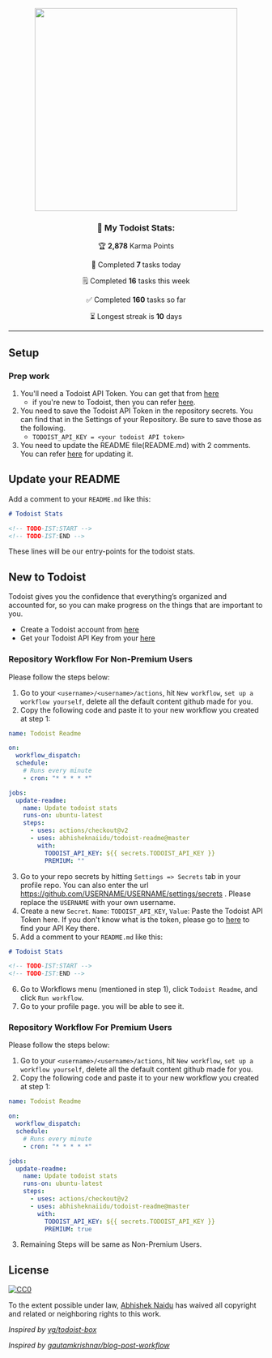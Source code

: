 <p align="center">
  <img width="400" src="assets/todoist-stat.png">
  <h3 align="center">🚧 My Todoist Stats:</h3>
 
  <p  align="center">🏆 <b>2,878</b> Karma Points</p>
  <p  align="center" >🌸  Completed <b> 7 </b> tasks today </p>
  <p  align="center">🗒️ Completed <b>16</b> tasks this week </p>
  <p  align="center"> ✅  Completed <b>160</b> tasks so far </p>
  <p  align="center">⏳ Longest streak is <b>10</b> days </p>
 
 
</p>

---

## Setup

### Prep work

1. You'll need a Todoist API Token. You can get that from [here](https://beta.todoist.com/prefs/integrations)
   - if you're new to Todoist, then you can refer [here](#new-to-todoist).
2. You need to save the Todoist API Token in the repository secrets. You can find that in the Settings of your Repository. Be sure to save those as the following.
   - `TODOIST_API_KEY = <your todoist API token>`
3. You need to update the README file(README.md) with 2 comments. You can refer [here](#update-your-readme) for updating it.

## Update your README

Add a comment to your `README.md` like this:

```markdown
# Todoist Stats

<!-- TODO-IST:START -->
<!-- TODO-IST:END -->
```

These lines will be our entry-points for the todoist stats.

## New to Todoist

Todoist gives you the confidence that everything’s organized and accounted for, so you can make progress on the things that are important to you.

- Create a Todoist account from [here](https://todoist.com/users/showregister)
- Get your Todoist API Key from your [here](https://beta.todoist.com/prefs/integrations)

### Repository Workflow For Non-Premium Users

Please follow the steps below:

1. Go to your `<username>/<username>/actions`, hit `New workflow`, `set up a workflow yourself`, delete all the default content github made for you.
2. Copy the following code and paste it to your new workflow you created at step 1:

```yml
name: Todoist Readme

on:
  workflow_dispatch:
  schedule:
    # Runs every minute
    - cron: "* * * * *"

jobs:
  update-readme:
    name: Update todoist stats
    runs-on: ubuntu-latest
    steps:
      - uses: actions/checkout@v2
      - uses: abhisheknaiidu/todoist-readme@master
        with:
          TODOIST_API_KEY: ${{ secrets.TODOIST_API_KEY }}
          PREMIUM: ""
```

3. Go to your repo secrets by hitting `Settings => Secrets` tab in your profile repo. You can also enter the url https://github.com/USERNAME/USERNAME/settings/secrets . Please replace the `USERNAME` with your own username.
4. Create a new `Secret`. `Name`: `TODOIST_API_KEY`, `Value`: Paste the Todoist API Token here. If you don't know what is the token, please go to [here](https://beta.todoist.com/prefs/integrations) to find your API Key there.
5. Add a comment to your `README.md` like this:

```markdown
# Todoist Stats

<!-- TODO-IST:START -->
<!-- TODO-IST:END -->
```

6. Go to Workflows menu (mentioned in step 1), click `Todoist Readme`, and click `Run workflow`.
7. Go to your profile page. you will be able to see it.

### Repository Workflow For Premium Users

Please follow the steps below:

1. Go to your `<username>/<username>/actions`, hit `New workflow`, `set up a workflow yourself`, delete all the default content github made for you.
2. Copy the following code and paste it to your new workflow you created at step 1:

```yml
name: Todoist Readme

on:
  workflow_dispatch:
  schedule:
    # Runs every minute
    - cron: "* * * * *"

jobs:
  update-readme:
    name: Update todoist stats
    runs-on: ubuntu-latest
    steps:
      - uses: actions/checkout@v2
      - uses: abhisheknaiidu/todoist-readme@master
        with:
          TODOIST_API_KEY: ${{ secrets.TODOIST_API_KEY }}
          PREMIUM: true
```

3. Remaining Steps will be same as Non-Premium Users.

## License

[![CC0](https://licensebuttons.net/p/zero/1.0/88x31.png)](https://creativecommons.org/publicdomain/zero/1.0/)

To the extent possible under law, [Abhishek Naidu](https://abhisheknaidu.tech/) has waived all copyright and related or neighboring rights to this work.

_Inspired by [yg/todoist-box](https://github.com/yg/todoist-box)_

_Inspired by [gautamkrishnar/blog-post-workflow](https://github.com/gautamkrishnar/blog-post-workflow)_
